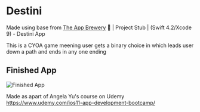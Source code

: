 # Destini
Made using base from [The App Brewery](https://www.appbrewery.co) 📱 | Project Stub | (Swift 4.2/Xcode 9) - Destini App

This is a CYOA game  meening  user gets a binary choice in which leads user down a path and ends in any one ending

## Finished App
![Finished App](https://github.com/londonappbrewery/Images/blob/master/Destini.gif)


Made as apart of Angela Yu's course on Udemy
https://www.udemy.com/ios11-app-development-bootcamp/
